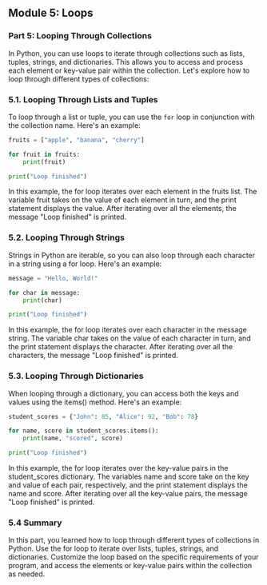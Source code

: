 ## Module 5: Loops

### Part 5: Looping Through Collections

In Python, you can use loops to iterate through collections such as lists, tuples, strings, and dictionaries. This allows you to access 
and process each element or key-value pair within the collection. Let's explore how to loop through different types of collections:

### 5.1. Looping Through Lists and Tuples

To loop through a list or tuple, you can use the `for` loop in conjunction with the collection name. Here's an example:

```python
fruits = ["apple", "banana", "cherry"]

for fruit in fruits:
    print(fruit)

print("Loop finished")
```

In this example, the for loop iterates over each element in the fruits list. The variable fruit takes on the value of each element in turn,
and the print statement displays the value. After iterating over all the elements, the message "Loop finished" is printed.

### 5.2. Looping Through Strings
Strings in Python are iterable, so you can also loop through each character in a string using a for loop. Here's an example:

```python
message = "Hello, World!"

for char in message:
    print(char)

print("Loop finished")
```

In this example, the for loop iterates over each character in the message string. The variable char takes on the value of each character in turn,
and the print statement displays the character. After iterating over all the characters, the message "Loop finished" is printed.

### 5.3. Looping Through Dictionaries
When looping through a dictionary, you can access both the keys and values using the items() method. Here's an example:

```python
student_scores = {"John": 85, "Alice": 92, "Bob": 78}

for name, score in student_scores.items():
    print(name, "scored", score)

print("Loop finished")
```

In this example, the for loop iterates over the key-value pairs in the student_scores dictionary. The variables name and score take on the key
and value of each pair, respectively, and the print statement displays the name and score. After iterating over all the key-value pairs, the message
"Loop finished" is printed.

### 5.4 Summary

In this part, you learned how to loop through different types of collections in Python. Use the for loop to iterate over lists, tuples, strings,
and dictionaries. Customize the loop based on the specific requirements of your program, and access the elements or key-value pairs within the collection as needed.